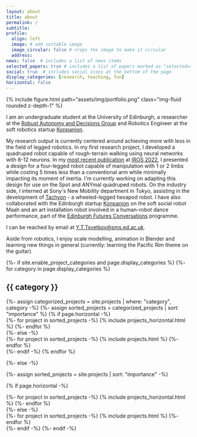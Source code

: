 ```yaml
---
layout: about
title: about
permalink: /
subtitle: 
profile:
  align: left
  image: # add suitable image
  image_circular: false # crops the image to make it circular
  address: 
news: false  # includes a list of news items
selected_papers: true # includes a list of papers marked as "selected={true}"
social: true  # includes social icons at the bottom of the page
display_categories: [research, teaching, fun]
horizontal: false
---
```


<div class="row">
    <div class="col-sm mt-3 mt-md-0">
        {% include figure.html path="assets/img/portfolio.png" class="img-fluid rounded z-depth-1" %}
    </div>
</div>

I am an undergraduate student at the University of Edinburgh, a researcher at the [Robust Autonomy and Decisions Group](https://rad.inf.ed.ac.uk/) and Robotics Engineer at the soft robotics startup [Konpanion](konpanion.com).

My research output is currently centered around achieving more with less in the field of legged robotics. In my first research project, I developed a quadruped robot capable of rough-terrain walking using neural networks with 8-12 neurons. In my [most recent publication](https://arxiv.org/abs/2207.08765) at [IROS 2022](https://ras.papercept.net/conferences/conferences/IROS22/program/IROS22_ContentListWeb_2.html#mob-4_02), I presented a design for a four-legged robot capable of manipulation with 1 or 2 limbs while costing 5 times less than a conventional arm while minimally impacting its moment of inertia. I'm currently working on adapting this design for use on the Spot and ANYmal quadruped robots. On the industry side,  I interned at Sony's New Mobility department in Tokyo, assisting in the development of [Tachyon](https://www.sony.com/en/SonyInfo/research/technologies/new_mobility/) - a wheeled-legged hexapod robot. I have also collaborated with the Edinburgh startup [Konpanion](https://konpanion.com/) on the soft social robot Maah and an art installation robot involved in a human-robot dance performance, part of the [Edinburgh Futures Conversations](https://efi.ed.ac.uk/watch-event-recordings/) programme.

I can be reached by email at [Y.T.Tsvetkov@sms.ed.ac.uk](mailto:Y.T.Tsvetkov@sms.ed.ac.uk).

Aside from robotics, I enjoy scale modelling, animation in Blender and learning new things in general (currently: learning the Pacific Rim theme on the guitar).

<!-- pages/projects.md -->
<div class="projects">
{%- if site.enable_project_categories and page.display_categories %}
  <!-- Display categorized projects -->
  {%- for category in page.display_categories %}
  <h2 class="category">{{ category }}</h2>
  {%- assign categorized_projects = site.projects | where: "category", category -%}
  {%- assign sorted_projects = categorized_projects | sort: "importance" %}
  <!-- Generate cards for each project -->
  {% if page.horizontal -%}
  <div class="container">
    <div class="row row-cols-3">
    {%- for project in sorted_projects -%}
      {% include projects_horizontal.html %}
    {%- endfor %}
    </div>
  </div>
  {%- else -%}
  <div class="grid">
    {%- for project in sorted_projects -%}
      {% include projects.html %}
    {%- endfor %}
  </div>
  {%- endif -%}
  {% endfor %}

{%- else -%}
<!-- Display projects without categories -->
  {%- assign sorted_projects = site.projects | sort: "importance" -%}
  <!-- Generate cards for each project -->
  {% if page.horizontal -%}
  <div class="container">
    <div class="row row-cols-2">
    {%- for project in sorted_projects -%}
      {% include projects_horizontal.html %}
    {%- endfor %}
    </div>
  </div>
  {%- else -%}
  <div class="grid">
    {%- for project in sorted_projects -%}
      {% include projects.html %}
    {%- endfor %}
  </div>
  {%- endif -%}
{%- endif -%}
</div>
